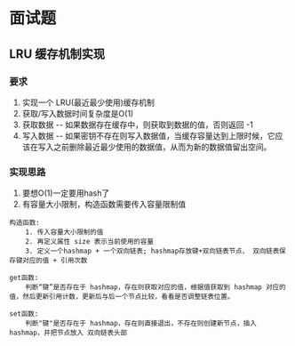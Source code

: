 # 面试题


## LRU 缓存机制实现

### 要求
1. 实现一个 LRU(最近最少使用)缓存机制
2. 获取/写入数据时间复杂度是O(1)
3. 获取数据 -- 如果数据存在缓存中，则获取到数据的值，否则返回 -1
4. 写入数据 -- 如果密钥不存在则写入数据值，当缓存容量达到上限时候，它应该在写入之前删除最近最少使用的数据值，从而为新的数据值留出空间。

### 实现思路

1. 要想O(1)一定要用hash了
2. 有容量大小限制，构造函数需要传入容量限制值
```
构造函数:
    1. 传入容量大小限制的值
    2. 再定义属性 size 表示当前使用的容量
    3. 定义一个hashmap + 一个双向链表; hashmap存放键+双向链表节点、 双向链表保存键对应的值 + 引用次数

get函数:
    判断“键”是否存在于 hashmap，存在则获取对应的值，根据值获取到 hashmap 对应的值，然后更新引用计数，更新后与后一个节点比较，看看是否调整链表位置。

set函数:
    判断"键"是否存在于 hashmap，存在则直接退出，不存在则创建新节点，插入 hashmap，并把节点放入 双向链表头部

```

